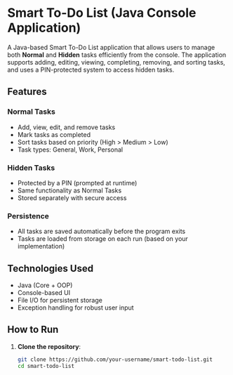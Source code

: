 # Smart To-Do List (Java Console Application)

A Java-based Smart To-Do List application that allows users to manage both **Normal** and **Hidden** tasks efficiently from the console. The application supports adding, editing, viewing, completing, removing, and sorting tasks, and uses a PIN-protected system to access hidden tasks.

## Features
### Normal Tasks
- Add, view, edit, and remove tasks
- Mark tasks as completed
- Sort tasks based on priority (High > Medium > Low)
- Task types: General, Work, Personal
### Hidden Tasks
- Protected by a PIN (prompted at runtime)
- Same functionality as Normal Tasks
- Stored separately with secure access
### Persistence
- All tasks are saved automatically before the program exits
- Tasks are loaded from storage on each run (based on your implementation)
## Technologies Used
- Java (Core + OOP)
- Console-based UI
- File I/O for persistent storage
- Exception handling for robust user input
## How to Run
1. **Clone the repository**:
   ```bash
   git clone https://github.com/your-username/smart-todo-list.git
   cd smart-todo-list
